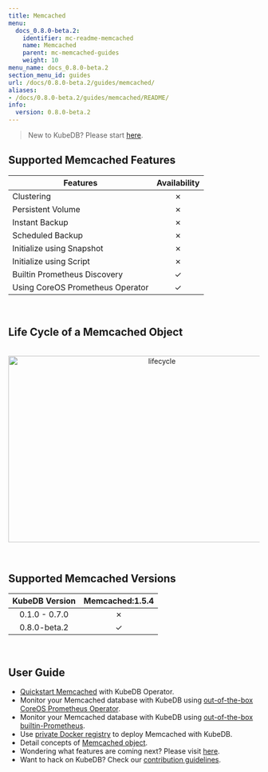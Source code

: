 ```yaml
---
title: Memcached
menu:
  docs_0.8.0-beta.2:
    identifier: mc-readme-memcached
    name: Memcached
    parent: mc-memcached-guides
    weight: 10
menu_name: docs_0.8.0-beta.2
section_menu_id: guides
url: /docs/0.8.0-beta.2/guides/memcached/
aliases:
- /docs/0.8.0-beta.2/guides/memcached/README/
info:
  version: 0.8.0-beta.2
---
```


> New to KubeDB? Please start [here](/docs/0.8.0-beta.2/concepts/README).

## Supported Memcached Features

|Features                                 | Availability |
|-----------------------------------------|:------------:|
|Clustering                               | &#10007;     |
|Persistent Volume                        | &#10007;     |
|Instant Backup                           | &#10007;     |
|Scheduled Backup                         | &#10007;     |
|Initialize using Snapshot                | &#10007;     |
|Initialize using Script                  | &#10007;     |
|Builtin Prometheus Discovery             | &#10003;     |
|Using CoreOS Prometheus Operator         | &#10003;     |

<br/>

## Life Cycle of a Memcached Object

<p align="center">
  <img alt="lifecycle"  src="/docs/0.8.0-beta.2/images/memcached/memcached-lifecycle.png" width="600" height="373">
</p>

<br/>

## Supported Memcached Versions

| KubeDB Version | Memcached:1.5.4 |
|:--------------:|:---------------:|
| 0.1.0 - 0.7.0  | &#10007;        |
| 0.8.0-beta.2   | &#10003;        |

<br/>

## User Guide

- [Quickstart Memcached](/docs/0.8.0-beta.2/guides/memcached/quickstart/quickstart) with KubeDB Operator.
- Monitor your Memcached database with KubeDB using [out-of-the-box CoreOS Prometheus Operator](/docs/0.8.0-beta.2/guides/memcached/monitoring/using-coreos-prometheus-operator).
- Monitor your Memcached database with KubeDB using [out-of-the-box builtin-Prometheus](/docs/0.8.0-beta.2/guides/memcached/monitoring/using-builtin-prometheus).
- Use [private Docker registry](/docs/0.8.0-beta.2/guides/memcached/private-registry/using-private-registry) to deploy Memcached with KubeDB.
- Detail concepts of [Memcached object](/docs/0.8.0-beta.2/concepts/databases/memcached).
- Wondering what features are coming next? Please visit [here](/docs/0.8.0-beta.2/roadmap).
- Want to hack on KubeDB? Check our [contribution guidelines](/docs/0.8.0-beta.2/CONTRIBUTING).

